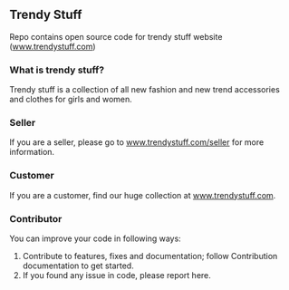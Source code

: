 ## Trendy Stuff
Repo contains open source code for trendy stuff website (www.trendystuff.com)

### What is trendy stuff?
Trendy stuff is a collection of all new fashion and new trend accessories and clothes for girls and women.

### Seller
If you are a seller, please go to www.trendystuff.com/seller for more information.

### Customer
If you are a customer, find our huge collection at www.trendystuff.com.

### Contributor
You can improve your code in following ways:
1. Contribute to features, fixes and documentation; follow Contribution documentation to get started.
2. If you found any issue in code, please report here.
